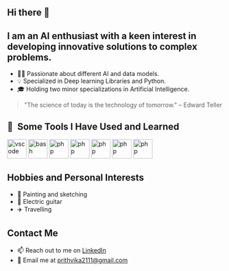 ## Hi there 👋

## I am an AI enthusiast with a keen interest in developing innovative solutions to complex problems.

- 👩‍💻 Passionate about different AI and data models.
- 💡 Specialized in Deep learning Libraries and Python.
- 🎓 Holding two minor specializations in Artificial Intelligence.

> "The science of today is the technology of tomorrow." – Edward Teller

<h2> 🚀 &nbsp;Some Tools I Have Used and Learned</h2>
<p align="left">
<img src="https://cdn.jsdelivr.net/gh/devicons/devicon@latest/icons/python/python-original.svg" alt="vscode" width="45" height="45"/>
<img src="https://cdn.jsdelivr.net/gh/devicons/devicon@latest/icons/tensorflow/tensorflow-original.svg" alt="bash" width="45" height="45"/>
<img src="https://cdn.jsdelivr.net/gh/devicons/devicon@latest/icons/jupyter/jupyter-original-wordmark.svg" alt="php" width="45" height="45"/>
<img src="https://cdn.jsdelivr.net/gh/devicons/devicon@latest/icons/keras/keras-original.svg" alt="php" width="45" height="45"/>
<img src="https://cdn.jsdelivr.net/gh/devicons/devicon@latest/icons/anaconda/anaconda-original.svg" alt="php" width="45" height="45"/>
<img src="https://cdn.jsdelivr.net/gh/devicons/devicon@latest/icons/mysql/mysql-original-wordmark.svg" alt="php" width="45" height="45"/>
<img src="https://cdn.jsdelivr.net/gh/devicons/devicon@latest/icons/docker/docker-plain.svg" alt="php" width="45" height="45"/>
</p>


## Hobbies and Personal Interests
- 🎨 Painting and sketching
- 🎸 Electric guitar
- ✈️ Travelling

## Contact Me
- 📫 Reach out to me on [LinkedIn](https://www.linkedin.com/in/prithvika-babu-51040117b/)
- 📧 Email me at prithvika2111@gmail.com

<!--
**prithvi211100/prithvi211100** is a ✨ _special_ ✨ repository because its `README.md` (this file) appears on your GitHub profile.

Here are some ideas to get you started:

- 🔭 I’m currently working on ...
- 🌱 I’m currently learning ...
- 👯 I’m looking to collaborate on ...
- 🤔 I’m looking for help with ...
- 💬 Ask me about ...
- 📫 How to reach me: ...
- 😄 Pronouns: ...
- ⚡ Fun fact: ...
-->
